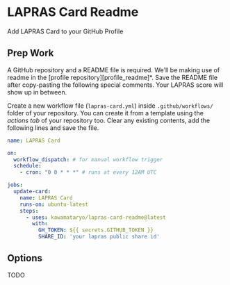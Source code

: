 # LAPRAS Card Readme

Add LAPRAS Card to your GitHub Profile

<!--START_SECTION:lapras-card-->
<!--END_SECTION:lapras-card-->

## Prep Work

A GitHub repository and a README file is required. We'll be making use of readme in the [profile repository][profile_readme]\*.
Save the README file after copy-pasting the following special comments. Your LAPRAS score will show up in between. 

Create a new workflow file (`lapras-card.yml`) inside `.github/workflows/` folder of your repository. You can create it from a template using the _actions tab_ of your repository too.
Clear any existing contents, add the following lines and save the file.

```yml
name: LAPRAS Card

on:
  workflow_dispatch: # for manual workflow trigger
  schedule:
    - cron: "0 0 * * *" # runs at every 12AM UTC

jobs:
  update-card:
    name: LAPRAS Card
    runs-on: ubuntu-latest
    steps:
      - uses: kawamataryo/lapras-card-readme@latest
        with:
          GH_TOKEN: ${{ secrets.GITHUB_TOKEN }}
          SHARE_ID: 'your lapras public share id'
```

## Options

TODO
